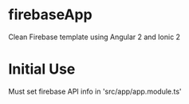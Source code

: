 # firebaseApp
Clean Firebase template using Angular 2 and Ionic 2

# Initial Use
Must set firebase API info in 'src/app/app.module.ts'
